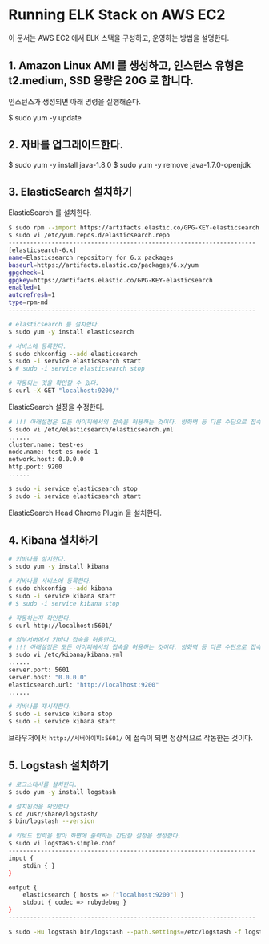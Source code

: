 # Running ELK Stack on AWS EC2

이 문서는 AWS EC2 에서 ELK 스택을 구성하고, 운영하는 방법을 설명한다.

## 1. Amazon Linux AMI 를 생성하고, 인스턴스 유형은 t2.medium, SSD 용량은 20G 로 합니다.

   인스턴스가 생성되면 아래 명령을 실행해준다.

   $ sudo yum -y update

## 2. 자바를 업그래이드한다.

   $ sudo yum -y install java-1.8.0
   $ sudo yum -y remove java-1.7.0-openjdk

## 3. ElasticSearch 설치하기

ElasticSearch 를 설치한다.

```sh
$ sudo rpm --import https://artifacts.elastic.co/GPG-KEY-elasticsearch
$ sudo vi /etc/yum.repos.d/elasticsearch.repo
---------------------------------------------------------------------
[elasticsearch-6.x]
name=Elasticsearch repository for 6.x packages
baseurl=https://artifacts.elastic.co/packages/6.x/yum
gpgcheck=1
gpgkey=https://artifacts.elastic.co/GPG-KEY-elasticsearch
enabled=1
autorefresh=1
type=rpm-md
---------------------------------------------------------------------

# elasticsearch 를 설치한다.
$ sudo yum -y install elasticsearch

# 서비스에 등록한다.
$ sudo chkconfig --add elasticsearch
$ sudo -i service elasticsearch start
$ # sudo -i service elasticsearch stop

# 작동되는 것을 확인할 수 있다.
$ curl -X GET "localhost:9200/"
```

ElasticSearch 설정을 수정한다.

```sh
# !!! 아래설정은 모든 아이피에서의 접속을 허용하는 것이다. 방화벽 등 다른 수단으로 접속을 제한해야 한다. !!!
$ sudo vi /etc/elasticsearch/elasticsearch.yml
......
cluster.name: test-es
node.name: test-es-node-1
network.host: 0.0.0.0
http.port: 9200
......

$ sudo -i service elasticsearch stop
$ sudo -i service elasticsearch start
```

ElasticSearch Head Chrome Plugin 을 설치한다.

## 4. Kibana 설치하기

```sh
# 키바나를 설치한다.
$ sudo yum -y install kibana

# 키바나를 서비스에 등록한다.
$ sudo chkconfig --add kibana
$ sudo -i service kibana start
# $ sudo -i service kibana stop

# 작동하는지 확인한다.
$ curl http://localhost:5601/

# 외부서버에서 키바나 접속을 허용한다.
# !!! 아래설정은 모든 아이피에서의 접속을 허용하는 것이다. 방화벽 등 다른 수단으로 접속을 제한해야 한다. !!!
$ sudo vi /etc/kibana/kibana.yml
......
server.port: 5601
server.host: "0.0.0.0"
elasticsearch.url: "http://localhost:9200"
......

# 키바나를 재시작한다.
$ sudo -i service kibana stop
$ sudo -i service kibana start
```

브라우저에서 `http://서버아이피:5601/` 에 접속이 되면 정상적으로 작동한는 것이다.

## 5. Logstash 설치하기

```sh
# 로그스태시를 설치한다.
$ sudo yum -y install logstash

# 설치된것을 확인한다.
$ cd /usr/share/logstash/
$ bin/logstash --version

# 키보드 입력을 받아 화면에 출력하는 간단한 설정을 생성한다.
$ sudo vi logstash-simple.conf
---------------------------------------------------------------------
input {
    stdin { }
}

output {
    elasticsearch { hosts => ["localhost:9200"] }
    stdout { codec => rubydebug }
}
---------------------------------------------------------------------

$ sudo -Hu logstash bin/logstash --path.settings=/etc/logstash -f logstash-simple.conf
```
